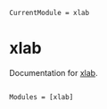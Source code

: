 ```@meta
CurrentModule = xlab
```

# xlab

Documentation for [xlab](https://github.com/ssdipc/xlab.jl).

```@index
```

```@autodocs
Modules = [xlab]
```
